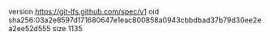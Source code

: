version https://git-lfs.github.com/spec/v1
oid sha256:03a2e8597d171680647e1eac800858a0943cbbdbad37b79d30ee2ea2ee52d555
size 1135
